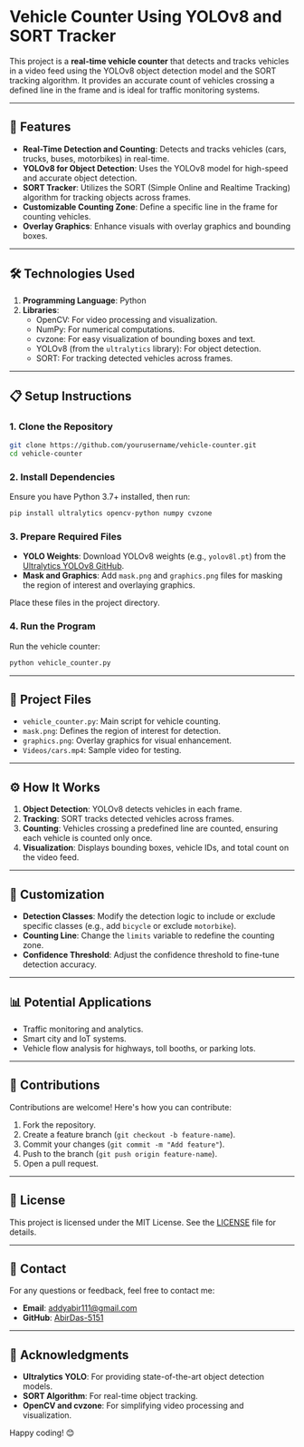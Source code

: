 # Vehicle Counter Using YOLOv8 and SORT Tracker

This project is a **real-time vehicle counter** that detects and tracks vehicles in a video feed using the YOLOv8 object detection model and the SORT tracking algorithm. It provides an accurate count of vehicles crossing a defined line in the frame and is ideal for traffic monitoring systems.

---

## 🚀 **Features**
- **Real-Time Detection and Counting**: Detects and tracks vehicles (cars, trucks, buses, motorbikes) in real-time.
- **YOLOv8 for Object Detection**: Uses the YOLOv8 model for high-speed and accurate object detection.
- **SORT Tracker**: Utilizes the SORT (Simple Online and Realtime Tracking) algorithm for tracking objects across frames.
- **Customizable Counting Zone**: Define a specific line in the frame for counting vehicles.
- **Overlay Graphics**: Enhance visuals with overlay graphics and bounding boxes.

---

## 🛠️ **Technologies Used**
1. **Programming Language**: Python
2. **Libraries**:
   - OpenCV: For video processing and visualization.
   - NumPy: For numerical computations.
   - cvzone: For easy visualization of bounding boxes and text.
   - YOLOv8 (from the `ultralytics` library): For object detection.
   - SORT: For tracking detected vehicles across frames.

---

## 📋 **Setup Instructions**

### 1. Clone the Repository
```bash
git clone https://github.com/yourusername/vehicle-counter.git
cd vehicle-counter
```

### 2. Install Dependencies
Ensure you have Python 3.7+ installed, then run:
```bash
pip install ultralytics opencv-python numpy cvzone
```

### 3. Prepare Required Files
- **YOLO Weights**: Download YOLOv8 weights (e.g., `yolov8l.pt`) from the [Ultralytics YOLOv8 GitHub](https://github.com/ultralytics/ultralytics).
- **Mask and Graphics**: Add `mask.png` and `graphics.png` files for masking the region of interest and overlaying graphics.

Place these files in the project directory.

### 4. Run the Program
Run the vehicle counter:
```bash
python vehicle_counter.py
```

---

## 📂 **Project Files**
- `vehicle_counter.py`: Main script for vehicle counting.
- `mask.png`: Defines the region of interest for detection.
- `graphics.png`: Overlay graphics for visual enhancement.
- `Videos/cars.mp4`: Sample video for testing.

---

## ⚙️ **How It Works**
1. **Object Detection**: YOLOv8 detects vehicles in each frame.
2. **Tracking**: SORT tracks detected vehicles across frames.
3. **Counting**: Vehicles crossing a predefined line are counted, ensuring each vehicle is counted only once.
4. **Visualization**: Displays bounding boxes, vehicle IDs, and total count on the video feed.

---

## 🎯 **Customization**
- **Detection Classes**: Modify the detection logic to include or exclude specific classes (e.g., add `bicycle` or exclude `motorbike`).
- **Counting Line**: Change the `limits` variable to redefine the counting zone.
- **Confidence Threshold**: Adjust the confidence threshold to fine-tune detection accuracy.

---

## 📊 **Potential Applications**
- Traffic monitoring and analytics.
- Smart city and IoT systems.
- Vehicle flow analysis for highways, toll booths, or parking lots.

---

## 🤝 **Contributions**
Contributions are welcome! Here's how you can contribute:
1. Fork the repository.
2. Create a feature branch (`git checkout -b feature-name`).
3. Commit your changes (`git commit -m "Add feature"`).
4. Push to the branch (`git push origin feature-name`).
5. Open a pull request.

---

## 📜 **License**
This project is licensed under the MIT License. See the [LICENSE](LICENSE) file for details.

---

## 📧 **Contact**
For any questions or feedback, feel free to contact me:
- **Email**: addyabir111@gmail.com
- **GitHub**: [AbirDas-5151](https://github.com/AbirDas-5151)

---

## 📝 **Acknowledgments**
- **Ultralytics YOLO**: For providing state-of-the-art object detection models.
- **SORT Algorithm**: For real-time object tracking.
- **OpenCV and cvzone**: For simplifying video processing and visualization.

Happy coding! 😊
